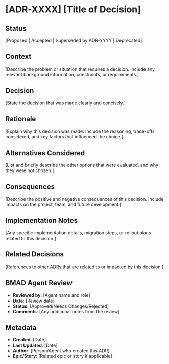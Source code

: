 # [ADR-XXXX] [Title of Decision]

## Status
[Proposed | Accepted | Superseded by ADR-YYYY | Deprecated]

## Context
[Describe the problem or situation that requires a decision. Include any relevant background information, constraints, or requirements.]

## Decision
[State the decision that was made clearly and concisely.]

## Rationale
[Explain why this decision was made. Include the reasoning, trade-offs considered, and key factors that influenced the choice.]

## Alternatives Considered
[List and briefly describe the other options that were evaluated, and why they were not chosen.]

## Consequences
[Describe the positive and negative consequences of this decision. Include impacts on the project, team, and future development.]

## Implementation Notes
[Any specific implementation details, migration steps, or rollout plans related to this decision.]

## Related Decisions
[References to other ADRs that are related to or impacted by this decision.]

## BMAD Agent Review
- **Reviewed by**: [Agent name and role]
- **Date**: [Review date]
- **Status**: [Approved/Needs Changes/Rejected]
- **Comments**: [Any additional notes from the review]

## Metadata
- **Created**: [Date]
- **Last Updated**: [Date]
- **Author**: [Person/Agent who created this ADR]
- **Epic/Story**: [Related epic or story if applicable] 